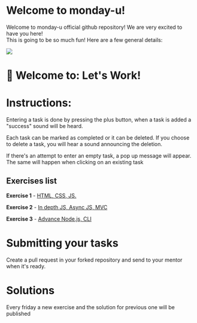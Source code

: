 # Welcome to monday-u!

Welcome to monday-u official github repository! We are very excited to have you here!  
This is going to be so much fun! Here are a few general details:

![](https://i.ytimg.com/vi/6_zFLsW7z2E/maxresdefault.jpg)

# 👋 Welcome to: Let's Work!

# Instructions:
Entering a task is done by pressing the plus button, when a task is added a "success" sound will be heard.

Each task can be marked as completed or it can be deleted. If you choose to delete a task, you will hear a sound announcing the deletion.

If there's an attempt to enter an empty task, a pop up message will appear. The same will happen when clicking on an existing task

## Exercises list

**Exercise 1** - [HTML, CSS, JS.](https://github.com/monday-u-com/monday-u-exercises/tree/main/src/ex1)

**Exercise 2** - [In depth JS, Async JS, MVC](https://github.com/monday-u-com/monday-u-exercises/tree/main/src/ex2)

**Exercise 3** - [Advance Node.js, CLI](https://github.com/monday-u-com/monday-u-exercises/tree/main/src/ex3)

# Submitting your tasks
Create a pull request in your forked repository and send to your mentor when it's ready.

# Solutions

Every friday a new exercise and the solution for previous one will be published

